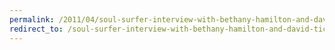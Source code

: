 ```yaml
---
permalink: /2011/04/soul-surfer-interview-with-bethany-hamilton-and-david-tice/
redirect_to: /soul-surfer-interview-with-bethany-hamilton-and-david-tice/
---
```


